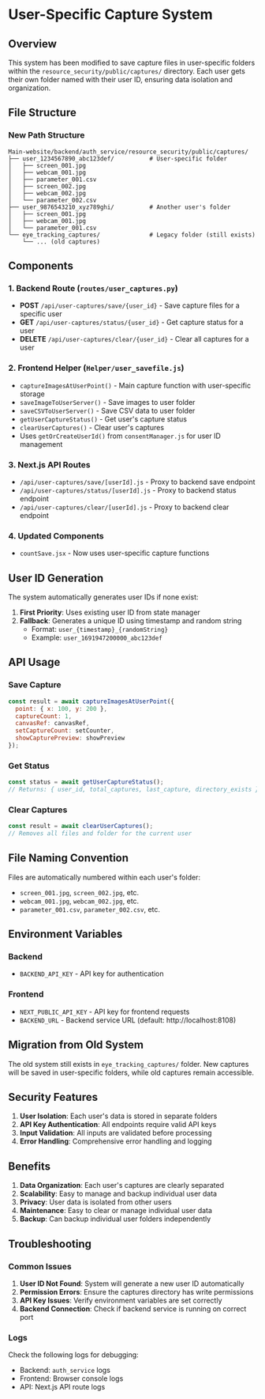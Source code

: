 # User-Specific Capture System

## Overview
This system has been modified to save capture files in user-specific folders within the `resource_security/public/captures/` directory. Each user gets their own folder named with their user ID, ensuring data isolation and organization.

## File Structure

### New Path Structure
```
Main-website/backend/auth_service/resource_security/public/captures/
├── user_1234567890_abc123def/          # User-specific folder
│   ├── screen_001.jpg
│   ├── webcam_001.jpg
│   ├── parameter_001.csv
│   ├── screen_002.jpg
│   ├── webcam_002.jpg
│   └── parameter_002.csv
├── user_9876543210_xyz789ghi/          # Another user's folder
│   ├── screen_001.jpg
│   ├── webcam_001.jpg
│   └── parameter_001.csv
└── eye_tracking_captures/              # Legacy folder (still exists)
    └── ... (old captures)
```

## Components

### 1. Backend Route (`routes/user_captures.py`)
- **POST** `/api/user-captures/save/{user_id}` - Save capture files for a specific user
- **GET** `/api/user-captures/status/{user_id}` - Get capture status for a user
- **DELETE** `/api/user-captures/clear/{user_id}` - Clear all captures for a user

### 2. Frontend Helper (`Helper/user_savefile.js`)
- `captureImagesAtUserPoint()` - Main capture function with user-specific storage
- `saveImageToUserServer()` - Save images to user folder
- `saveCSVToUserServer()` - Save CSV data to user folder
- `getUserCaptureStatus()` - Get user's capture status
- `clearUserCaptures()` - Clear user's captures
- Uses `getOrCreateUserId()` from `consentManager.js` for user ID management

### 3. Next.js API Routes
- `/api/user-captures/save/[userId].js` - Proxy to backend save endpoint
- `/api/user-captures/status/[userId].js` - Proxy to backend status endpoint
- `/api/user-captures/clear/[userId].js` - Proxy to backend clear endpoint

### 4. Updated Components
- `countSave.jsx` - Now uses user-specific capture functions

## User ID Generation

The system automatically generates user IDs if none exist:

1. **First Priority**: Uses existing user ID from state manager
2. **Fallback**: Generates a unique ID using timestamp and random string
   - Format: `user_{timestamp}_{randomString}`
   - Example: `user_1691947200000_abc123def`

## API Usage

### Save Capture
```javascript
const result = await captureImagesAtUserPoint({
  point: { x: 100, y: 200 },
  captureCount: 1,
  canvasRef: canvasRef,
  setCaptureCount: setCounter,
  showCapturePreview: showPreview
});
```

### Get Status
```javascript
const status = await getUserCaptureStatus();
// Returns: { user_id, total_captures, last_capture, directory_exists }
```

### Clear Captures
```javascript
const result = await clearUserCaptures();
// Removes all files and folder for the current user
```

## File Naming Convention

Files are automatically numbered within each user's folder:
- `screen_001.jpg`, `screen_002.jpg`, etc.
- `webcam_001.jpg`, `webcam_002.jpg`, etc.
- `parameter_001.csv`, `parameter_002.csv`, etc.

## Environment Variables

### Backend
- `BACKEND_API_KEY` - API key for authentication

### Frontend
- `NEXT_PUBLIC_API_KEY` - API key for frontend requests
- `BACKEND_URL` - Backend service URL (default: http://localhost:8108)

## Migration from Old System

The old system still exists in `eye_tracking_captures/` folder. New captures will be saved in user-specific folders, while old captures remain accessible.

## Security Features

1. **User Isolation**: Each user's data is stored in separate folders
2. **API Key Authentication**: All endpoints require valid API keys
3. **Input Validation**: All inputs are validated before processing
4. **Error Handling**: Comprehensive error handling and logging

## Benefits

1. **Data Organization**: Each user's captures are clearly separated
2. **Scalability**: Easy to manage and backup individual user data
3. **Privacy**: User data is isolated from other users
4. **Maintenance**: Easy to clear or manage individual user data
5. **Backup**: Can backup individual user folders independently

## Troubleshooting

### Common Issues

1. **User ID Not Found**: System will generate a new user ID automatically
2. **Permission Errors**: Ensure the captures directory has write permissions
3. **API Key Issues**: Verify environment variables are set correctly
4. **Backend Connection**: Check if backend service is running on correct port

### Logs

Check the following logs for debugging:
- Backend: `auth_service` logs
- Frontend: Browser console logs
- API: Next.js API route logs
